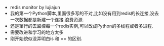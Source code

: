 *	redis  monitor by lujiajun
*	我的第一个Python脚本,里面很多写的不对,比如没有用到redis的长连接,没去一次数据都是新建一个连接,浪费资源.
*	还是窜行的去监控每一个redis实例,可以改成Python的多线程或者多进程.
*	需要改进和学习的地方太多
*	刚开始貌似没弄明白is 和 == 的区别.
